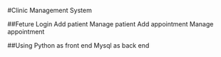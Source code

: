 #Clinic Management System

##Feture
Login
Add patient 
Manage patient
Add appointment
Manage appointment 

##Using 
Python as front end 
Mysql as back end 
